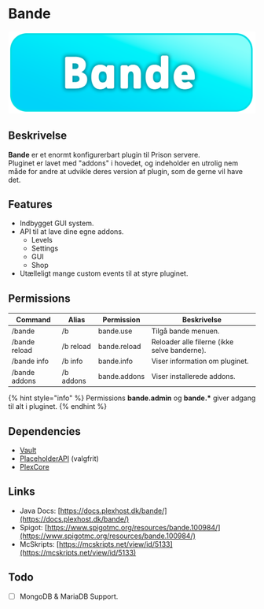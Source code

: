 # Bande

![](../../.gitbook/assets/bande-banner.png)

## Beskrivelse <a href="#description" id="description"></a>

**Bande** er et enormt konfigurerbart plugin til Prison servere.\
Pluginet er lavet med "addons" i hovedet, og indeholder en utrolig nem måde for andre at udvikle deres version af plugin, som de gerne vil have det.

## Features

* Indbygget GUI system.
* API til at lave dine egne addons.
  * Levels
  * Settings
  * GUI
  * Shop
* Utælleligt mange custom events til at styre pluginet.

## Permissions

| **Command**   | **Alias** | **Permission** | **Beskrivelse**                              |
| ------------- | --------- | -------------- | -------------------------------------------- |
| /bande        | /b        | bande.use      | Tilgå bande menuen.                          |
| /bande reload | /b reload | bande.reload   | Reloader alle filerne (ikke selve banderne). |
| /bande info   | /b info   | bande.info     | Viser information om pluginet.               |
| /bande addons | /b addons | bande.addons   | Viser installerede addons.                   |

{% hint style="info" %}
Permissions **bande.admin** og **bande.\*** giver adgang til alt i pluginet.
{% endhint %}

## Dependencies

* [Vault](https://www.spigotmc.org/resources/vault.34315/)
* [PlaceholderAPI](https://www.spigotmc.org/resources/placeholderapi.6245/) (valgfrit)
* [PlexCore](https://www.spigotmc.org/resources/plexcore.100981/)

## Links

* Java Docs: [https://docs.plexhost.dk/bande/](https://docs.plexhost.dk/bande/)
* Spigot: [https://www.spigotmc.org/resources/bande.100984/](https://www.spigotmc.org/resources/bande.100984/)
* McSkripts: [https://mcskripts.net/view/id/5133](https://mcskripts.net/view/id/5133)

## Todo

* [ ] MongoDB & MariaDB Support.
